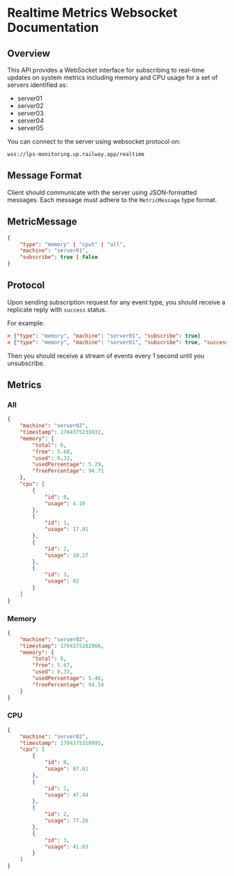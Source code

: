 # Realtime Metrics Websocket Documentation

## Overview

This API provides a WebSocket interface for subscribing to real-time updates on system metrics including memory and CPU usage for a set of servers identified as:
- server01
- server02
- server03
- server04
- server05

You can connect to the server using websocket protocol on:

```http
wss://lps-monitoring.up.railway.app/realtime
```

## Message Format

Client should communicate with the server using JSON-formatted messages. Each message must adhere to the `MetricMessage` type format.

## MetricMessage

```json
{
    "type": "memory" | "cput" | "all",
    "machine": "server01",
    "subscribe": true | false
}
```

## Protocol

Upon sending subscription request for any event type, you should receive a replicate reply with `success` status.

For example:

```json
> {"type": "memory", "machine": "server01", "subscribe": true}
< {"type": "memory", "machine": "server01", "subscribe": true, "success": true}
```

Then you should receive a stream of events every 1 second until you unsubscribe.

## Metrics

### All

```json
{
    "machine": "server02",
    "timestamp": 1704375235932,
    "memory": {
        "total": 6,
        "free": 5.68,
        "used": 0.32,
        "usedPercentage": 5.29,
        "freePercentage": 94.71
    },
    "cpu": [
        {
            "id": 0,
            "usage": 4.19
        },
        {
            "id": 1,
            "usage": 17.91
        },
        {
            "id": 2,
            "usage": 10.27
        },
        {
            "id": 3,
            "usage": 82
        }
    ]
}
```

### Memory

```json
{
    "machine": "server02",
    "timestamp": 1704375282966,
    "memory": {
        "total": 6,
        "free": 5.67,
        "used": 0.33,
        "usedPercentage": 5.46,
        "freePercentage": 94.54
    }
}
```

### CPU

```json
{
    "machine": "server02",
    "timestamp": 1704375318995,
    "cpu": [
        {
            "id": 0,
            "usage": 87.61
        },
        {
            "id": 1,
            "usage": 47.44
        },
        {
            "id": 2,
            "usage": 77.26
        },
        {
            "id": 3,
            "usage": 41.03
        }
    ]
}
```

